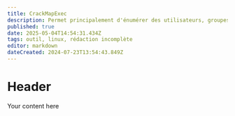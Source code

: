 ```yaml
---
title: CrackMapExec
description: Permet principalement d'énumérer des utilisateurs, groupes, partages, politiques et hash sur des environnements Active Directory. Permet aussi l'exécution de commandes sur les serveurs ou encore d'effectuer des pass-the-hash
published: true
date: 2025-05-04T14:54:31.434Z
tags: outil, linux, rédaction incomplète
editor: markdown
dateCreated: 2024-07-23T13:54:43.849Z
---
```


# Header
Your content here